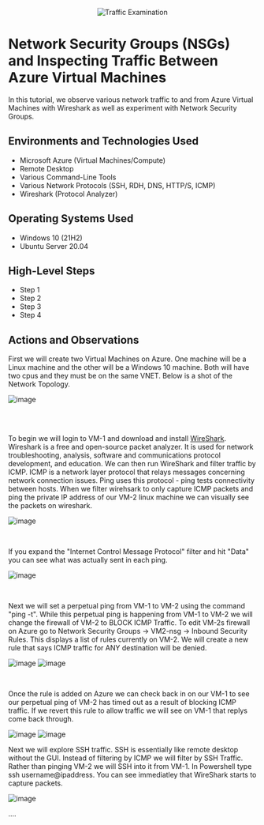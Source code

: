 <p align="center">
<img src="https://i.imgur.com/Ua7udoS.png" alt="Traffic Examination"/>
</p>

<h1>Network Security Groups (NSGs) and Inspecting Traffic Between Azure Virtual Machines</h1>
In this tutorial, we observe various network traffic to and from Azure Virtual Machines with Wireshark as well as experiment with Network Security Groups. <br />


<h2>Environments and Technologies Used</h2>

- Microsoft Azure (Virtual Machines/Compute)
- Remote Desktop
- Various Command-Line Tools
- Various Network Protocols (SSH, RDH, DNS, HTTP/S, ICMP)
- Wireshark (Protocol Analyzer)

<h2>Operating Systems Used </h2>

- Windows 10 (21H2)
- Ubuntu Server 20.04

<h2>High-Level Steps</h2>

- Step 1
- Step 2
- Step 3
- Step 4

<h2>Actions and Observations</h2>

<p>
First we will create two Virtual Machines on Azure. One machine will be a Linux machine and the other will be a Windows 10 machine. Both will have two cpus and they must be on the same VNET. Below is a shot of the Network Topology.
</p>

![image](https://user-images.githubusercontent.com/111653930/236491025-53d59445-7bfc-4863-87dc-3e0c18e3cbc6.png)

<br />

<br>
<p>
To begin we will login to VM-1 and download and install <a href="https://www.wireshark.org">WireShark</a>. Wireshark is a free and open-source packet analyzer. It is used for network troubleshooting, analysis, software and communications protocol development, and education. We can then run WireShark and filter traffic by ICMP. ICMP is a network layer protocol that relays messages concerning network connection issues. Ping uses this protocol - ping tests connectivity between hosts. When we filter wirehsark to only capture ICMP packets and ping the private IP address of our VM-2 linux machine we can visually see the packets on wireshark.
</p>

![image](https://user-images.githubusercontent.com/111653930/236505185-929b1b70-892c-4df8-951f-85176c8af952.png)


<br>
<p>
If you expand the "Internet Control Message Protocol" filter and hit "Data" you can see what was actually sent in each ping. 
</p>

![image](https://user-images.githubusercontent.com/111653930/236506627-f1e31060-4045-4f06-8362-dea0d61e91b6.png)


<br>
<p>
Next we will set a perpetual ping from VM-1 to VM-2 using the command "ping -t". While this perpetual ping is happening from VM-1 to VM-2 we will change the firewall of VM-2 to BLOCK ICMP Traffic. To edit VM-2s firewall on Azure go to Network Security Groups -> VM2-nsg -> Inbound Security Rules. This displays a list of rules currently on VM-2. We will create a new rule that says ICMP traffic for ANY destination will be denied. 
</p>

![image](https://user-images.githubusercontent.com/111653930/236509131-f74ff6ae-4dc2-41de-a271-5d16fa7331ea.png)
![image](https://user-images.githubusercontent.com/111653930/236509697-2cfd9070-a3be-47e9-ad3a-1f41575aaaed.png)


<br>
<p>
Once the rule is added on Azure we can check back in on our VM-1 to see our perpetual ping of VM-2 has timed out as a result of blocking ICMP traffic. If we revert this rule to allow traffic we will see on VM-1 that replys come back through.
</p>

![image](https://user-images.githubusercontent.com/111653930/236510574-2dd95b40-983e-49d0-bb9d-6b5ab128a099.png)
![image](https://user-images.githubusercontent.com/111653930/236511359-f41131ab-2a84-4adc-8335-d3d3576c7ac1.png)


<p>
Next we will explore SSH traffic. SSH is essentially like remote desktop without the GUI. Instead of filtering by ICMP we will filter by SSH Traffic. Rather than pinging VM-2 we will SSH into it from VM-1. In Powershell type ssh username@ipaddress. You can see immediatley that WireShark starts to capture packets. 
</p>

![image](https://user-images.githubusercontent.com/111653930/236515356-366ec817-4e94-41e0-8ca0-fb038a5afa3c.png)


<p>
.... 
</p>


